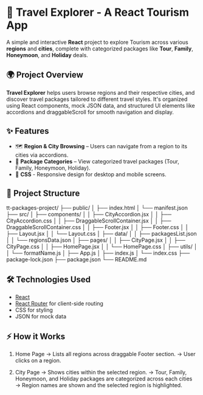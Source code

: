 # 🧭 Travel Explorer - A React Tourism App

A simple and interactive **React** project to explore Tourism across various **regions** and **cities**, complete with categorized packages like **Tour**, **Family**, **Honeymoon**, and **Holiday** deals.

## 🌍 Project Overview

**Travel Explorer** helps users browse regions and their respective cities, and discover travel packages tailored to different travel styles. It's organized using React components, mock JSON data, and structured UI elements like accordions and draggableScroll for smooth navigation and display.


## ✨ Features
- 🗺 **Region & City Browsing** – Users can navigate from a region to its cities via accordions.
- 🧳 **Package Categories** – View categorized travel packages (Tour, Family, Honeymoon, Holiday).
- 📱 **CSS** - Responsive design for desktop and mobile screens.

## 🚀 Project Structure
tt-packages-project/
├── public/
│   ├── index.html
│   └── manifest.json
├── src/
│   ├── components/
│   │   ├── CityAccordion.jsx
│   │   ├── CityAccordion.css
│   │   ├── DraggableScrollContainer.jsx
│   │   ├── DraggableScrollContainer.css
│   │   ├── Footer.jsx
│   │   ├── Footer.css
│   │   ├── Layout.jsx
│   │   └── Layout.css
│   ├── data/
│   │   ├── packagesList.json
│   │   └── regionsData.json
│   ├── pages/
│   │   ├── CityPage.jsx
│   │   ├── CityPage.css
│   │   ├── HomePage.jsx
│   │   └── HomePage.css
│   ├── utils/
│   │   └── formatName.js
│   ├── App.js
│   ├── index.js
│   └── index.css
├── package-lock.json
├── package.json
└── README.md

## 🛠️ Technologies Used
- [React](https://reactjs.org/)
- [React Router](https://reactrouter.com/) for client-side routing
- CSS for styling
- JSON for mock data

## ⚡ How it Works
1. Home Page
→ Lists all regions across draggable Footer section.
→ User clicks on a region.

2. City Page
→ Shows cities within the selected region.
→ Tour, Family, Honeymoon, and Holiday packages are categorized across each cities
→ Region names are shown and the selected region is highlighted.